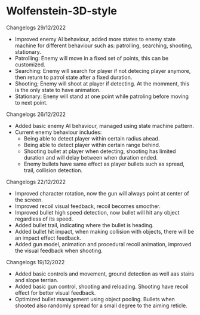 # Wolfenstein-3D-style
Changelogs 29/12/2022
  - Improved enemy AI behaviour, added more states to enemy state machine for different behaviour such as: patrolling, searching, shooting, stationary.
  - Patrolling: Enemy will move in a fixed set of points, this can be customized.
  - Searching: Enemy will search for player if not detecing player anymore, then return to patrol state after a fixed duration.
  - Shooting; Enemy will shoot at player if detecting. At the momment, this is the only state to have animation.
  - Stationary: Eneny will stand at one point while patroling before moving to next point.

Changelogs 26/12/2022
  - Added basic enemy AI behaviour, managed using state machine pattern.
  - Current enemy behaviour includes:
    + Being able to detect player within certain radius ahead.
    + Being able to detect player within certain range behind.
    + Shooting bullet at player when detecting, shooting has limited duration and will delay between when duration ended.
    + Enemy bullets have same effect as player bullets such as spread, trail, collision detection.

Changelogs 22/12/2022
  - Improved character rotation, now the gun will always point at center of the screen.
  - Improved recoil visual feedback, recoil becomes smoother.
  - Improved bullet high speed detection, now bullet will hit any object regardless of its speed.
  - Added bullet trail, indicating where the bullet is heading.
  - Added bullet hit impact, when making collision with objects, there will be an impact effect feedback.
  - Added gun model, animation and procedural recoil animation, improved the visual feedback when shooting.

 Changelogs 19/12/2022
  - Added basic controls and movement, ground detection as well aas stairs and slope terrian.
  - Added basic gun control, shooting and reloading. Shooting have recoil effect for better visual feedback.
  - Optimized bullet management using object pooling. Bullets when shooted also randomly spread for a small degree to the aiming reticle.
